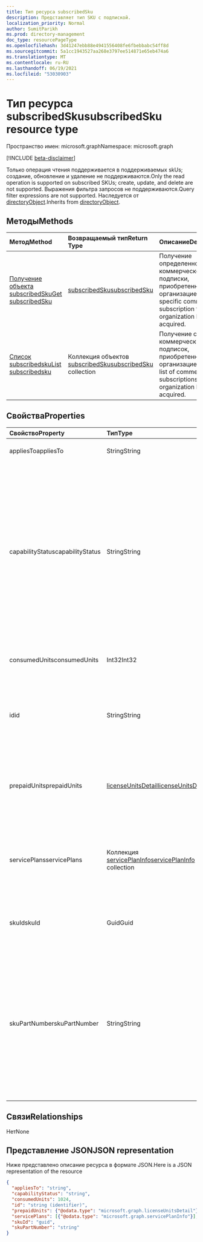 ```yaml
---
title: Тип ресурса subscribedSku
description: Представляет тип SKU с подпиской.
localization_priority: Normal
author: SumitParikh
ms.prod: directory-management
doc_type: resourcePageType
ms.openlocfilehash: 3d41247ebb88e4941556408fe6fbebbabc54ff8d
ms.sourcegitcommit: 5a1cc1943527aa268e3797ee514871e65eb474a6
ms.translationtype: MT
ms.contentlocale: ru-RU
ms.lasthandoff: 06/19/2021
ms.locfileid: "53030903"
---
```

# <a name="subscribedsku-resource-type"></a><span data-ttu-id="05e46-103">Тип ресурса subscribedSku</span><span class="sxs-lookup"><span data-stu-id="05e46-103">subscribedSku resource type</span></span>

<span data-ttu-id="05e46-104">Пространство имен: microsoft.graph</span><span class="sxs-lookup"><span data-stu-id="05e46-104">Namespace: microsoft.graph</span></span>

[!INCLUDE [beta-disclaimer](../../includes/beta-disclaimer.md)]

<span data-ttu-id="05e46-105">Только операция чтения поддерживается в поддерживаемых skUs; создание, обновление и удаление не поддерживаются.</span><span class="sxs-lookup"><span data-stu-id="05e46-105">Only the read operation is supported on subscribed SKUs; create, update, and delete are not supported.</span></span> <span data-ttu-id="05e46-106">Выражения фильтра запросов не поддерживаются.</span><span class="sxs-lookup"><span data-stu-id="05e46-106">Query filter expressions are not supported.</span></span> <span data-ttu-id="05e46-107">Наследуется от [directoryObject](directoryobject.md).</span><span class="sxs-lookup"><span data-stu-id="05e46-107">Inherits from [directoryObject](directoryobject.md).</span></span>


## <a name="methods"></a><span data-ttu-id="05e46-108">Методы</span><span class="sxs-lookup"><span data-stu-id="05e46-108">Methods</span></span>
| <span data-ttu-id="05e46-109">Метод</span><span class="sxs-lookup"><span data-stu-id="05e46-109">Method</span></span>           | <span data-ttu-id="05e46-110">Возвращаемый тип</span><span class="sxs-lookup"><span data-stu-id="05e46-110">Return Type</span></span>    |<span data-ttu-id="05e46-111">Описание</span><span class="sxs-lookup"><span data-stu-id="05e46-111">Description</span></span>|
|:---------------|:--------|:----------|
|[<span data-ttu-id="05e46-112">Получение объекта subscribedSku</span><span class="sxs-lookup"><span data-stu-id="05e46-112">Get subscribedSku</span></span>](../api/subscribedsku-get.md) | [<span data-ttu-id="05e46-113">subscribedSku</span><span class="sxs-lookup"><span data-stu-id="05e46-113">subscribedSku</span></span>](subscribedsku.md) |<span data-ttu-id="05e46-114">Получение определенной коммерческой подписки, приобретенной организацией.</span><span class="sxs-lookup"><span data-stu-id="05e46-114">Get a specific commercial subscription that an organization has acquired.</span></span>|
|[<span data-ttu-id="05e46-115">Список subscribedsku</span><span class="sxs-lookup"><span data-stu-id="05e46-115">List subscribedsku</span></span>](../api/subscribedsku-list.md) | <span data-ttu-id="05e46-116">Коллекция объектов [subscribedSku](subscribedsku.md)</span><span class="sxs-lookup"><span data-stu-id="05e46-116">[subscribedSku](subscribedsku.md) collection</span></span> |<span data-ttu-id="05e46-117">Получение списка коммерческих подписок, приобретенных организацией.</span><span class="sxs-lookup"><span data-stu-id="05e46-117">Get the list of commercial subscriptions that an organization has acquired.</span></span>|

## <a name="properties"></a><span data-ttu-id="05e46-118">Свойства</span><span class="sxs-lookup"><span data-stu-id="05e46-118">Properties</span></span>
| <span data-ttu-id="05e46-119">Свойство</span><span class="sxs-lookup"><span data-stu-id="05e46-119">Property</span></span>     | <span data-ttu-id="05e46-120">Тип</span><span class="sxs-lookup"><span data-stu-id="05e46-120">Type</span></span>   |<span data-ttu-id="05e46-121">Описание</span><span class="sxs-lookup"><span data-stu-id="05e46-121">Description</span></span>|
|:---------------|:--------|:----------|
|<span data-ttu-id="05e46-122">appliesTo</span><span class="sxs-lookup"><span data-stu-id="05e46-122">appliesTo</span></span>|<span data-ttu-id="05e46-123">String</span><span class="sxs-lookup"><span data-stu-id="05e46-123">String</span></span>| <span data-ttu-id="05e46-124">Например, User или Company.</span><span class="sxs-lookup"><span data-stu-id="05e46-124">For example, "User" or "Company".</span></span> |
|<span data-ttu-id="05e46-125">capabilityStatus</span><span class="sxs-lookup"><span data-stu-id="05e46-125">capabilityStatus</span></span>|<span data-ttu-id="05e46-126">String</span><span class="sxs-lookup"><span data-stu-id="05e46-126">String</span></span>| <span data-ttu-id="05e46-127">Возможные значения: `Enabled`, `Warning`, `Suspended`, `Deleted`, `LockedOut`.</span><span class="sxs-lookup"><span data-stu-id="05e46-127">Possible values are: `Enabled`, `Warning`, `Suspended`, `Deleted`, `LockedOut`.</span></span> <span data-ttu-id="05e46-128">The capabilityStatus is `Enabled` if the **prepaidUnits** property has at least 1 unit that is **enabled,** and `LockedOut` if the customer cancelled their subscription.</span><span class="sxs-lookup"><span data-stu-id="05e46-128">The capabilityStatus is `Enabled` if the **prepaidUnits** property has at least 1 unit that is **enabled**, and `LockedOut` if the customer cancelled their subscription.</span></span> |
|<span data-ttu-id="05e46-129">consumedUnits</span><span class="sxs-lookup"><span data-stu-id="05e46-129">consumedUnits</span></span>|<span data-ttu-id="05e46-130">Int32</span><span class="sxs-lookup"><span data-stu-id="05e46-130">Int32</span></span>| <span data-ttu-id="05e46-131">Количество лицензий, которые были назначены.</span><span class="sxs-lookup"><span data-stu-id="05e46-131">The number of licenses that have been assigned.</span></span> |
|<span data-ttu-id="05e46-132">id</span><span class="sxs-lookup"><span data-stu-id="05e46-132">id</span></span>|<span data-ttu-id="05e46-133">String</span><span class="sxs-lookup"><span data-stu-id="05e46-133">String</span></span>| <span data-ttu-id="05e46-134">Уникальный идентификатор объекта sku, подписка на который выполнена.</span><span class="sxs-lookup"><span data-stu-id="05e46-134">The unique identifier for the subscribed sku object.</span></span> <span data-ttu-id="05e46-135">Key, not nullable.</span><span class="sxs-lookup"><span data-stu-id="05e46-135">Key, not nullable.</span></span> |
|<span data-ttu-id="05e46-136">prepaidUnits</span><span class="sxs-lookup"><span data-stu-id="05e46-136">prepaidUnits</span></span>|[<span data-ttu-id="05e46-137">licenseUnitsDetail</span><span class="sxs-lookup"><span data-stu-id="05e46-137">licenseUnitsDetail</span></span>](licenseunitsdetail.md)| <span data-ttu-id="05e46-138">Сведения о количестве и состоянии предварительно оплаченных лицензий.</span><span class="sxs-lookup"><span data-stu-id="05e46-138">Information about the number and status of prepaid licenses.</span></span> |
|<span data-ttu-id="05e46-139">servicePlans</span><span class="sxs-lookup"><span data-stu-id="05e46-139">servicePlans</span></span>|<span data-ttu-id="05e46-140">Коллекция [servicePlanInfo](serviceplaninfo.md)</span><span class="sxs-lookup"><span data-stu-id="05e46-140">[servicePlanInfo](serviceplaninfo.md) collection</span></span>| <span data-ttu-id="05e46-141">Сведения о планах обслуживания, доступных в отношении SKU.</span><span class="sxs-lookup"><span data-stu-id="05e46-141">Information about the service plans that are available with the SKU.</span></span> <span data-ttu-id="05e46-142">Не является недействительным</span><span class="sxs-lookup"><span data-stu-id="05e46-142">Not nullable</span></span> |
|<span data-ttu-id="05e46-143">skuId</span><span class="sxs-lookup"><span data-stu-id="05e46-143">skuId</span></span>|<span data-ttu-id="05e46-144">Guid</span><span class="sxs-lookup"><span data-stu-id="05e46-144">Guid</span></span>| <span data-ttu-id="05e46-145">Уникальный идентификатор (GUID) для SKU службы.</span><span class="sxs-lookup"><span data-stu-id="05e46-145">The unique identifier (GUID) for the service SKU.</span></span> |
|<span data-ttu-id="05e46-146">skuPartNumber</span><span class="sxs-lookup"><span data-stu-id="05e46-146">skuPartNumber</span></span>|<span data-ttu-id="05e46-147">String</span><span class="sxs-lookup"><span data-stu-id="05e46-147">String</span></span>| <span data-ttu-id="05e46-148">Артикул SKU, например: AAD_PREMIUM или RMSBASIC.</span><span class="sxs-lookup"><span data-stu-id="05e46-148">The SKU part number; for example: "AAD_PREMIUM" or "RMSBASIC".</span></span> <span data-ttu-id="05e46-149">Чтобы получить список коммерческих подписок, приобретенных организацией, см. в [журнале List subscribedSkus.](../api/subscribedsku-list.md)</span><span class="sxs-lookup"><span data-stu-id="05e46-149">To get a list of commercial subscriptions that an organization has acquired, see [List subscribedSkus](../api/subscribedsku-list.md).</span></span> |

## <a name="relationships"></a><span data-ttu-id="05e46-150">Связи</span><span class="sxs-lookup"><span data-stu-id="05e46-150">Relationships</span></span>
<span data-ttu-id="05e46-151">Нет</span><span class="sxs-lookup"><span data-stu-id="05e46-151">None</span></span>

## <a name="json-representation"></a><span data-ttu-id="05e46-152">Представление JSON</span><span class="sxs-lookup"><span data-stu-id="05e46-152">JSON representation</span></span>

<span data-ttu-id="05e46-153">Ниже представлено описание ресурса в формате JSON.</span><span class="sxs-lookup"><span data-stu-id="05e46-153">Here is a JSON representation of the resource</span></span>

<!-- {
  "blockType": "resource",
  "optionalProperties": [

  ],
  "keyProperty": "id",
  "@odata.type": "microsoft.graph.subscribedSku"
}-->

```json
{
  "appliesTo": "string",
  "capabilityStatus": "string",
  "consumedUnits": 1024,
  "id": "string (identifier)",
  "prepaidUnits": {"@odata.type": "microsoft.graph.licenseUnitsDetail"},
  "servicePlans": [{"@odata.type": "microsoft.graph.servicePlanInfo"}],
  "skuId": "guid",
  "skuPartNumber": "string"
}

```
<!-- uuid: 8fcb5dbc-d5aa-4681-8e31-b001d5168d79
2015-10-25 14:57:30 UTC -->
<!--
{
  "type": "#page.annotation",
  "description": "subscribedSku resource",
  "keywords": "",
  "section": "documentation",
  "tocPath": "",
  "suppressions": []
}
-->


